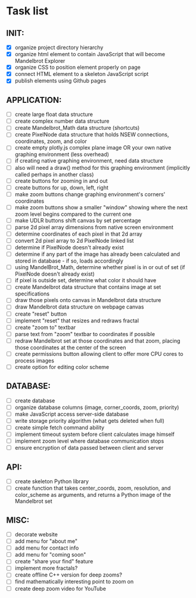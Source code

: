 # Task list

## INIT:
- [x] organize project directory hierarchy
- [x] organize html element to contain JavaScript that will become Mandelbrot Explorer
- [x] organize CSS to position element properly on page
- [x] connect HTML element to a skeleton JavaScript script
- [x] publish elements using Github pages

## APPLICATION:
- [ ] create large float data structure
- [ ] create complex number data structure
- [ ] create Mandelbrot_Math data structure (shortcuts)
- [ ] create PixelNode data structure that holds NSEW connections, coordinates, zoom, and color
- [ ] create empty plotly.js complex plane image OR your own native graphing environment (less overhead)
- [ ] if creating native graphing environment, need data structure
- [ ] also will need a draw() method for this graphing environment (implicitly called perhaps in another class)
- [ ] create buttons for zooming in and out
- [ ] create buttons for up, down, left, right
- [ ] make zoom buttons change graphing environment's corners' coordinates
- [ ] make zoom buttons show a smaller "window" showing where the next zoom level begins compared to the current one
- [ ] make UDLR buttons shift canvas by set percentage
- [ ] parse 2d pixel array dimensions from native screen environment
- [ ] determine coordinates of each pixel in that 2d array
- [ ] convert 2d pixel array to 2d PixelNode linked list
- [ ] determine if PixelNode doesn't already exist
- [ ] determine if any part of the image has already been calculated and stored in database - if so, loads accordingly
- [ ] using MandelBrot_Math, determine whether pixel is in or out of set (if PixelNode doesn't already exist)
- [ ] if pixel is outside set, determine what color it should have
- [ ] create Mandelbrot data structure that contains image at set specifications
- [ ] draw those pixels onto canvas in Mandelbrot data structure
- [ ] draw Mandelbrot data structure on webpage canvas
- [ ] create "reset" button
- [ ] implement "reset" that resizes and redraws fractal
- [ ] create "zoom to" textbar
- [ ] parse text from "zoom" textbar to coordinates if possible
- [ ] redraw Mandelbrot set at those coordinates and that zoom, placing those coordinates at the center of the screen
- [ ] create permissions button allowing client to offer more CPU cores to process images
- [ ] create option for editing color scheme

## DATABASE:

- [ ] create database
- [ ] organize database columns (image, corner_coords, zoom, priority)
- [ ] make JavaScript access server-side database
- [ ] write storage priority algorithm (what gets deleted when full)
- [ ] create simple fetch command ability
- [ ] implement timeout system before client calculates image himself
- [ ] implement zoom level where database communication stops
- [ ] ensure encryption of data passed between client and server

## API:

 - [ ] create skeleton Python library
 - [ ] create function that takes center_coords, zoom, resolution, and color_scheme as arguments, and returns a Python image of the Mandelbrot set

## MISC:

- [ ] decorate website
- [ ] add menu for "about me"
- [ ] add menu for contact info
- [ ] add menu for "coming soon"
- [ ] create "share your find" feature
- [ ] implement more fractals?
- [ ] create offline C++ version for deep zooms?
- [ ] find mathematically interesting point to zoom on
- [ ] create deep zoom video for YouTube

